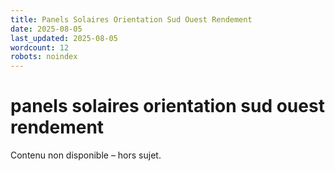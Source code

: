 ```yaml
---
title: Panels Solaires Orientation Sud Ouest Rendement
date: 2025-08-05
last_updated: 2025-08-05
wordcount: 12
robots: noindex
---
```


# panels solaires orientation sud ouest rendement

Contenu non disponible – hors sujet.